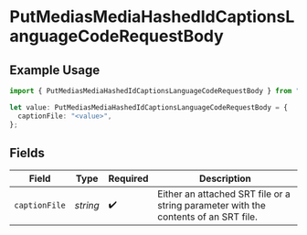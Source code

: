 # PutMediasMediaHashedIdCaptionsLanguageCodeRequestBody

## Example Usage

```typescript
import { PutMediasMediaHashedIdCaptionsLanguageCodeRequestBody } from "@wistia/wistia-api-client/models/operations";

let value: PutMediasMediaHashedIdCaptionsLanguageCodeRequestBody = {
  captionFile: "<value>",
};
```

## Fields

| Field                                                                               | Type                                                                                | Required                                                                            | Description                                                                         |
| ----------------------------------------------------------------------------------- | ----------------------------------------------------------------------------------- | ----------------------------------------------------------------------------------- | ----------------------------------------------------------------------------------- |
| `captionFile`                                                                       | *string*                                                                            | :heavy_check_mark:                                                                  | Either an attached SRT file or a string parameter with the contents of an SRT file. |
